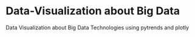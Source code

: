 # Data-Visualization about Big Data
Data Visualization about Big Data Technologies using pytrends and plotly


